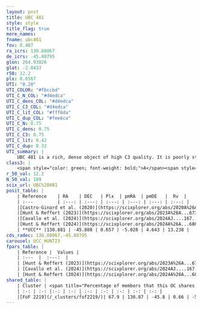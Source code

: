 ```yaml
---
layout: post
title: UBC 481
style: style
title_flag: true
more_names: 
fname: ubc481
fov: 0.407
ra_icrs: 130.88067
de_icrs: -45.80795
glon: 264.93826
glat: -2.0433
r50: 12.2
plx: 0.6567
UTI: "0.20"
UTI_COLOR: "#fbccbd"
UTI_C_N_COL: "#d4edca"
UTI_C_dens_COL: "#d4edca"
UTI_C_C3_COL: "#d4edca"
UTI_C_lit_COL: "#fff6da"
UTI_C_dup_COL: "#fee6ca"
UTI_C_N: 0.75
UTI_C_dens: 0.75
UTI_C_C3: 0.75
UTI_C_lit: 0.42
UTI_C_dup: 0.32
UTI_summary: |
    UBC 481 is a rich, dense object of high C3 quality. It is poorly studied in the literature.<br><br><span style="color: #99180f; font-weight: bold;">Warning: </span>This is possibly a duplicated object, which shares a significant percentage of members with at least one previously reported entry.
class3: |
    <span style="color: green; font-weight: bold;">A</span><span style="color: #FFC300; font-weight: bold;">B</span>
r_50_val: 12.2
N_50_val: 109
scix_url: UBC%20481
posit_table: |
    | Reference    | RA    | DEC   | Plx  | pmRA  | pmDE   |  Rv  |
    | :---         | :---: | :---: | :---: | :---: | :---: | :---: |
    |[Castro-Ginard et al. (2020)](https://scixplorer.org/abs/2020A%26A...635A..45C) | 130.845 | -45.771 | 0.65 | -5.066 | 4.642 | -- |
    |[Hunt & Reffert (2023)](https://scixplorer.org/abs/2023A%26A...673A.114H) | 130.886 | -45.852 | 0.657 | -5.021 | 4.646 | 20.351 |
    |[Cavallo et al. (2024)](https://scixplorer.org/abs/2024AJ....167...12C) | 130.901 | -45.784 | 0.658 | -- | -- | -- |
    |[Hunt & Reffert (2024)](https://scixplorer.org/abs/2024A%26A...686A..42H) | 130.886 | -45.852 | 0.657 | -5.021 | 4.646 | 20.351 |
    | **UCC** |130.881 | -45.808 | 0.657 | -5.028 | 4.643 | 13.238 | 
cds_radec: 130.88067,-45.80795
carousel: UCC_HUNT23
fpars_table: |
    | Reference |  Values |
    | :---  |  :---:  |
    | [Hunt & Reffert (2023)](https://scixplorer.org/abs/2023A%26A...673A.114H) | `AV50=1.231, diffAV50=2.205, MOD50=10.795, logAge50=7.68` |
    | [Cavallo et al. (2024)](https://scixplorer.org/abs/2024AJ....167...12C) | `AV50=1.37, dMod50=10.88, logAge50=7.3, [Fe/H]50=-0.02` |
    | [Hunt & Reffert (2024)](https://scixplorer.org/abs/2024A%26A...686A..42H) | `MassJ=504.780` |
shared_table: |
    | Cluster | <span title="Percentage of members that this OC shares with the ones listed">%</span>   | RA   | DEC   | Plx   | pmRA  | pmDE  | Rv | UTI |
    | :-: | :-: |:-: | :-: | :-: | :-: | :-: | :-: | :-: |
    |[FoF 2219](/_clusters/fof2219/)| 67.9 | 130.87 | -45.8 | 0.66 | -5.04 | 4.62 | 6.12 |0.57 |
---
```

